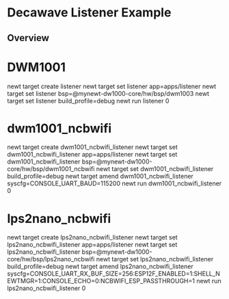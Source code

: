 <!--
#
# Licensed to the Apache Software Foundation (ASF) under one
# or more contributor license agreements.  See the NOTICE file
# distributed with this work for additional information
# regarding copyright ownership.  The ASF licenses this file
# to you under the Apache License, Version 2.0 (the
# "License"); you may not use this file except in compliance
# with the License.  You may obtain a copy of the License at
#
# http://www.apache.org/licenses/LICENSE-2.0
#
# Unless required by applicable law or agreed to in writing,
# software distributed under the License is distributed on an
# "AS IS" BASIS, WITHOUT WARRANTIES OR CONDITIONS OF ANY
#  KIND, either express or implied.  See the License for the
# specific language governing permissions and limitations
# under the License.
#
-->

# Decawave Listener Example 

## Overview
 
# DWM1001  
newt target create listener
newt target set listener app=apps/listener
newt target set listener bsp=@mynewt-dw1000-core/hw/bsp/dwm1003
newt target set listener build_profile=debug 
newt run listener 0

# dwm1001_ncbwifi

newt target create dwm1001_ncbwifi_listener
newt target set dwm1001_ncbwifi_listener app=apps/listener
newt target set dwm1001_ncbwifi_listener bsp=@mynewt-dw1000-core/hw/bsp/dwm1001_ncbwifi
newt target set dwm1001_ncbwifi_listener build_profile=debug
newt target amend dwm1001_ncbwifi_listener syscfg=CONSOLE_UART_BAUD=115200
newt run dwm1001_ncbwifi_listener 0

# lps2nano_ncbwifi

newt target create lps2nano_ncbwifi_listener
newt target set lps2nano_ncbwifi_listener app=apps/listener
newt target set lps2nano_ncbwifi_listener bsp=@mynewt-dw1000-core/hw/bsp/lps2nano_ncbwifi
newt target set lps2nano_ncbwifi_listener build_profile=debug
newt target amend lps2nano_ncbwifi_listener syscfg=CONSOLE_UART_RX_BUF_SIZE=256:ESP12F_ENABLED=1:SHELL_NEWTMGR=1:CONSOLE_ECHO=0:NCBWIFI_ESP_PASSTHROUGH=1
newt run lps2nano_ncbwifi_listener 0

```


